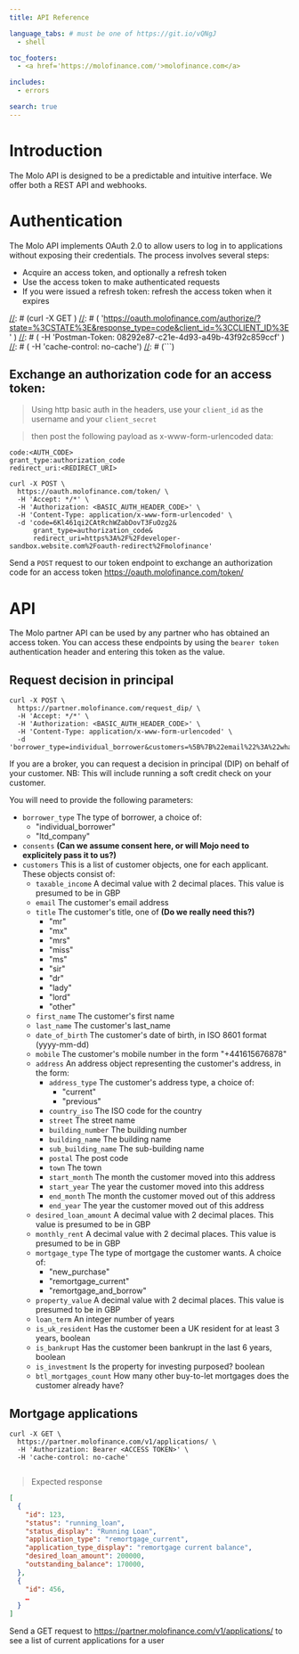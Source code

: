 ```yaml
---
title: API Reference

language_tabs: # must be one of https://git.io/vQNgJ
  - shell

toc_footers:
  - <a href='https://molofinance.com/'>molofinance.com</a>

includes:
  - errors

search: true
---
```


# Introduction

The Molo API is designed to be a predictable and intuitive interface. We offer both a REST API and webhooks.

# Authentication

The Molo API implements OAuth 2.0 to allow users to log in to applications without exposing their credentials. The process involves several steps:

- Acquire an access token, and optionally a refresh token
- Use the access token to make authenticated requests
- If you were issued a refresh token: refresh the access token when it expires

[//]: # (We don't currently support this endpoint, this is here for completeness sake. Uncomment later.)
[//]: # (##Acquiring an authorization code:)
[//]: # (Send a `GET` request to our authorize endpoint to recieve an authorization code which you can then exchange for an access token.)

[//]: # (> `https://oauth.molofinance.com/authorize/?state=<STATE>&response_type=code&client_id=<CLIENT_ID>`)

[//]: # (> Where `STATE` is your state)
[//]: # (> and `CLIENT_ID` is the ID that Molo has issued you)

[//]: # (```shell)
[//]: # (curl -X GET \)
[//]: # (  'https://oauth.molofinance.com/authorize/?state=%3CSTATE%3E&response_type=code&client_id=%3CCLIENT_ID%3E' \)
[//]: # (  -H 'Postman-Token: 08292e87-c21e-4d93-a49b-43f92c859ccf' \)
[//]: # (  -H 'cache-control: no-cache')
[//]: # (```)


## Exchange an authorization code for an access token:
> Using http basic auth in the headers, use your `client_id` as the username and your `client_secret`

> then post the following payload as x-www-form-urlencoded data:

```
code:<AUTH_CODE>
grant_type:authorization_code
redirect_uri:<REDIRECT_URI>
```
```shell
curl -X POST \
  https://oauth.molofinance.com/token/ \
  -H 'Accept: */*' \
  -H 'Authorization: <BASIC_AUTH_HEADER_CODE>' \
  -H 'Content-Type: application/x-www-form-urlencoded' \
  -d 'code=6Kl461qi2CAtRchWZabDovT3FuOzg2&
      grant_type=authorization_code&
      redirect_uri=https%3A%2F%2Fdeveloper-sandbox.website.com%2Foauth-redirect%2Fmolofinance'
```
Send a `POST` request to our token endpoint to exchange an authorization code for an access token
https://oauth.molofinance.com/token/






# API
The Molo partner API can be used by any partner who has obtained an access token.
You can access these endpoints by using the `bearer token` authentication header and entering this token as the value.

## Request decision in principal
```shell
curl -X POST \
  https://partner.molofinance.com/request_dip/ \
  -H 'Accept: */*' \
  -H 'Authorization: <BASIC_AUTH_HEADER_CODE>' \
  -H 'Content-Type: application/x-www-form-urlencoded' \
  -d 'borrower_type=individual_borrower&customers=%5B%7B%22email%22%3A%22whatever%40thing.com%22%2C%20%22title%22%3A%22stuff%22%7D%2C%20%7B%22email%22%3A%20%22another%40one.com%22%2C%20%22title%22%3A%20%22mr%22%7D%5D&desired_loan_amount=200000&monthly_rent=2000&mortgage_type=new_purchase&property_value=500000&loan_term=15&is_uk_resident=true&is_bankrupt=false&is_investment=false&btl_mortgages_count=2'
```

If you are a broker, you can request a decision in principal (DIP) on behalf of your customer.
NB: This will include running a soft credit check on your customer.

You will need to provide the following parameters:

- `borrower_type` The type of borrower, a choice of:
  - "individual_borrower"
  - "ltd_company"
- `consents` **(Can we assume consent here, or will Mojo need to explicitely pass it to us?)**
- `customers` This is a list of customer objects, one for each applicant. These objects consist of:
    - `taxable_income` A decimal value with 2 decimal places. This value is presumed to be in GBP
    - `email` The customer's email address
    - `title` The customer's title, one of **(Do we really need this?)**
        - "mr"
        - "mx"
        - "mrs"
        - "miss"
        - "ms"
        - "sir"
        - "dr"
        - "lady"
        - "lord"
        - "other"
    - `first_name` The customer's first name
    - `last_name` The customer's last_name
    - `date_of_birth` The customer's date of birth, in ISO 8601 format (yyyy-mm-dd)
    - `mobile` The customer's mobile number in the form "+441615676878"
    - `address` An address object representing the customer's address, in the form:
        - `address_type` The customer's address type, a choice of:
            - "current"
            - "previous"
        - `country_iso` The ISO code for the country
        - `street` The street name
        - `building_number` The building number
        - `building_name` The building name
        - `sub_building_name` The sub-building name
        - `postal` The post code
        - `town` The town
        - `start_month` The month the customer moved into this address
        - `start_year` The year the customer moved into this address
        - `end_month` The month the customer moved out of this address
        - `end_year` The year the customer moved out of this address
  - `desired_loan_amount` A decimal value with 2 decimal places. This value is presumed to be in GBP
  - `monthly_rent` A decimal value with 2 decimal places. This value is presumed to be in GBP
  - `mortgage_type` The type of mortgage the customer wants. A choice of:
    - "new_purchase"
    - "remortgage_current"
    - "remortgage_and_borrow"
  - `property_value` A decimal value with 2 decimal places. This value is presumed to be in GBP
  - `loan_term` An integer number of years
  - `is_uk_resident` Has the customer been a UK resident for at least 3 years, boolean
  - `is_bankrupt` Has the customer been bankrupt in the last 6 years, boolean
  - `is_investment` Is the property for investing purposed? boolean
  - `btl_mortgages_count` How many other buy-to-let mortgages does the customer already have?

## Mortgage applications
```shell
curl -X GET \
  https://partner.molofinance.com/v1/applications/ \
  -H 'Authorization: Bearer <ACCESS TOKEN>' \
  -H 'cache-control: no-cache'


```
> Expected response

```json
[
  {
    "id": 123,
    "status": "running_loan",
    "status_display": "Running Loan",
    "application_type": "remortgage_current",
    "application_type_display": "remortgage current balance",
    "desired_loan_amount": 200000,
    "outstanding_balance": 170000,
  },
  {
    "id": 456,
    …
  }
]
```
Send a GET request to https://partner.molofinance.com/v1/applications/ to see a list of current applications for a user
